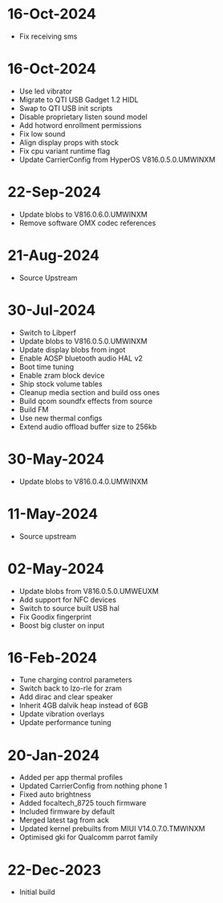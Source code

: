 # 16-Oct-2024
- Fix receiving sms

# 16-Oct-2024
- Use led vibrator
- Migrate to QTI USB Gadget 1.2 HIDL
- Swap to QTI USB init scripts
- Disable proprietary listen sound model
- Add hotword enrollment permissions
- Fix low sound
- Align display props with stock
- Fix cpu variant runtime flag
- Update CarrierConfig from HyperOS V816.0.5.0.UMWINXM

# 22-Sep-2024
- Update blobs to V816.0.6.0.UMWINXM
- Remove software OMX codec references

# 21-Aug-2024
- Source Upstream

# 30-Jul-2024
- Switch to Libperf
- Update blobs to V816.0.5.0.UMWINXM
- Update display blobs from ingot
- Enable AOSP bluetooth audio HAL v2
- Boot time tuning
- Enable zram block device
- Ship stock volume tables
- Cleanup media section and build oss ones
- Build qcom soundfx effects from source
- Build FM
- Use new thermal configs
- Extend audio offload buffer size to 256kb

# 30-May-2024
- Update blobs to V816.0.4.0.UMWINXM

# 11-May-2024
- Source upstream

# 02-May-2024
- Update blobs from V816.0.5.0.UMWEUXM
- Add support for NFC devices
- Switch to source built USB hal
- Fix Goodix fingerprint
- Boost big cluster on input

# 16-Feb-2024
- Tune charging control parameters
- Switch back to lzo-rle for zram
- Add dirac and clear speaker
- Inherit 4GB dalvik heap instead of 6GB
- Update vibration overlays
- Update performance tuning

# 20-Jan-2024
- Added per app thermal profiles
- Updated CarrierConfig from nothing phone 1
- Fixed auto brightness
- Added focaltech_8725 touch firmware
- Included firmware by default
- Merged latest tag from ack
- Updated kernel prebuilts from MIUI V14.0.7.0.TMWINXM
- Optimised gki for Qualcomm parrot family

# 22-Dec-2023
- Initial build


